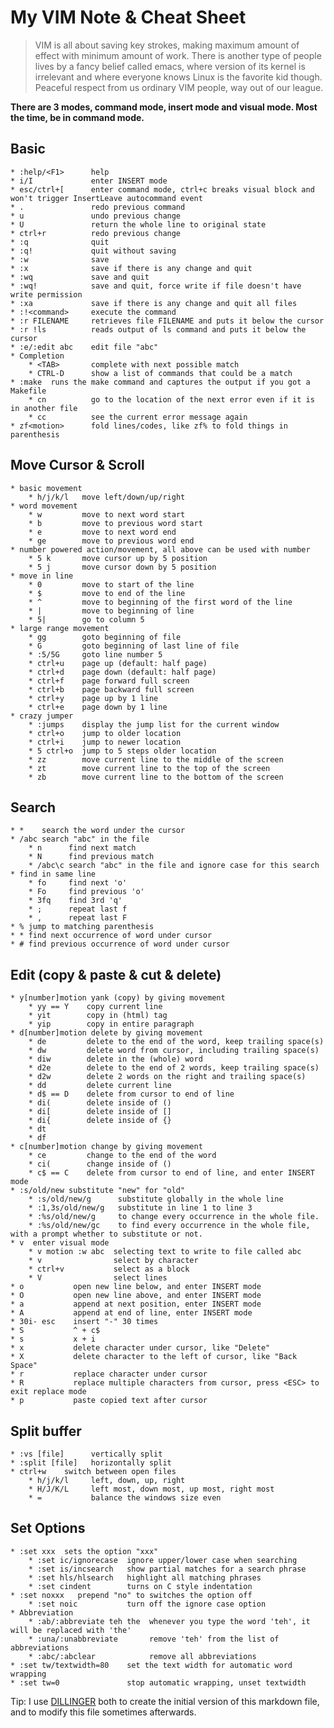 # My VIM Note & Cheat Sheet
>VIM is all about saving key strokes, making maximum amount of effect with
>minimum amount of work.
>There is another type of people lives by a fancy belief called emacs, where
>version of its kernel is irrelevant and where everyone knows Linux is the
>favorite kid though. Peaceful respect from us ordinary VIM people, way out of
>our league.

**There are 3 modes, command mode, insert mode and visual mode. Most the time, be in command mode.**

## Basic
    * :help/<F1>      help
    * i/I             enter INSERT mode
    * esc/ctrl+[      enter command mode, ctrl+c breaks visual block and won't trigger InsertLeave autocommand event
    * .               redo previous command
    * u               undo previous change
    * U               return the whole line to original state
    * ctrl+r          redo previous change
    * :q              quit
    * :q!             quit without saving
    * :w              save
    * :x              save if there is any change and quit
    * :wq             save and quit
    * :wq!            save and quit, force write if file doesn't have write permission
    * :xa             save if there is any change and quit all files
    * :!<command>     execute the command
    * :r FILENAME     retrieves file FILENAME and puts it below the cursor
    * :r !ls          reads output of ls command and puts it below the cursor
    * :e/:edit abc    edit file "abc"
    * Completion
        * <TAB>       complete with next possible match
        * CTRL-D      show a list of commands that could be a match
    * :make  runs the make command and captures the output if you got a Makefile
        * cn          go to the location of the next error even if it is in another file
        * cc          see the current error message again
    * zf<motion>      fold lines/codes, like zf% to fold things in parenthesis

## Move Cursor & Scroll
    * basic movement
        * h/j/k/l   move left/down/up/right
    * word movement
        * w         move to next word start
        * b         move to previous word start
        * e         move to next word end
        * ge        move to previous word end
    * number powered action/movement, all above can be used with number
        * 5 k       move cursor up by 5 position
        * 5 j       move cursor down by 5 position
    * move in line
        * 0         move to start of the line
        * $         move to end of the line
        * ^         move to beginning of the first word of the line
        * |         move to beginning of line
        * 5|        go to column 5
    * large range movement
        * gg        goto beginning of file
        * G         goto beginning of last line of file
        * :5/5G     goto line number 5
        * ctrl+u    page up (default: half page)
        * ctrl+d    page down (default: half page)
        * ctrl+f    page forward full screen
        * ctrl+b    page backward full screen
        * ctrl+y    page up by 1 line
        * ctrl+e    page down by 1 line
    * crazy jumper
        * :jumps    display the jump list for the current window
        * ctrl+o    jump to older location
        * ctrl+i    jump to newer location
        * 5 ctrl+o  jump to 5 steps older location
        * zz        move current line to the middle of the screen
        * zt        move current line to the top of the screen
        * zb        move current line to the bottom of the screen

## Search
    * *    search the word under the cursor
    * /abc search "abc" in the file
        * n      find next match
        * N      find previous match
        * /abc\c search "abc" in the file and ignore case for this search
    * find in same line
        * fo     find next 'o'
        * Fo     find previous 'o'
        * 3fq    find 3rd 'q'
        * ;      repeat last f
        * ,      repeat last F
    * % jump to matching parenthesis
    * * find next occurrence of word under cursor
    * # find previous occurrence of word under cursor

## Edit (copy & paste & cut & delete)
    * y[number]motion yank (copy) by giving movement
        * yy == Y    copy current line
        * yit        copy in (html) tag
        * yip        copy in entire paragraph
    * d[number]motion delete by giving movement
        * de         delete to the end of the word, keep trailing space(s)
        * dw         delete word from cursor, including trailing space(s)
        * diw        delete in the (whole) word
        * d2e        delete to the end of 2 words, keep trailing space(s)
        * d2w        delete 2 words on the right and trailing space(s)
        * dd         delete current line
        * d$ == D    delete from cursor to end of line
        * di(        delete inside of ()
        * di[        delete inside of []
        * di{        delete inside of {}
        * dt
        * df
    * c[number]motion change by giving movement
        * ce         change to the end of the word
        * ci(        change inside of ()
        * c$ == C    delete from cursor to end of line, and enter INSERT mode
    * :s/old/new substitute "new" for "old"
        * :s/old/new/g      substitute globally in the whole line
        * :1,3s/old/new/g   substitute in line 1 to line 3
        * :%s/old/new/g     to change every occurrence in the whole file.
        * :%s/old/new/gc    to find every occurrence in the whole file, with a prompt whether to substitute or not.
    * v  enter visual mode
        * v motion :w abc  selecting text to write to file called abc
        * v                select by character
        * ctrl+v           select as a block
        * V                select lines
    * o           open new line below, and enter INSERT mode
    * O           open new line above, and enter INSERT mode
    * a           append at next position, enter INSERT mode
    * A           append at end of line, enter INSERT mode
    * 30i- esc    insert "-" 30 times
    * S           ^ + c$
    * s           x + i
    * x           delete character under cursor, like "Delete"
    * X           delete character to the left of cursor, like "Back Space"
    * r           replace character under cursor
    * R           replace multiple characters from cursor, press <ESC> to exit replace mode
    * p           paste copied text after cursor

## Split buffer
    * :vs [file]      vertically split
    * :split [file]   horizontally split
    * ctrl+w    switch between open files
        * h/j/k/l     left, down, up, right
        * H/J/K/L     left most, down most, up most, right most
        * =           balance the windows size even

## Set Options
    * :set xxx  sets the option "xxx"
        * :set ic/ignorecase  ignore upper/lower case when searching
        * :set is/incsearch   show partial matches for a search phrase
        * :set hls/hlsearch   highlight all matching phrases
        * :set cindent        turns on C style indentation
    * :set noxxx   prepend "no" to switches the option off
        * :set noic           turn off the ignore case option
    * Abbreviation
        * :ab/:abbreviate teh the  whenever you type the word 'teh', it will be replaced with 'the'
        * :una/:unabbreviate       remove 'teh' from the list of abbreviations
        * :abc/:abclear            remove all abbreviations
    * :set tw/textwidth=80    set the text width for automatic word wrapping
    * :set tw=0               stop automatic wrapping, unset textwidth

Tip: I use [DILLINGER] both to create the initial version of this markdown file, and to modify this file sometimes afterwards.

[//]: # (Reference links used in the body of this note, which were stripped out by markdown processor. All comments won't be seen after rendering. SO post for comments in markdown - http://stackoverflow.com/questions/4823468/store-comments-in-markdown-syntax)

   [DILLINGER]: <http://dillinger.io/>

